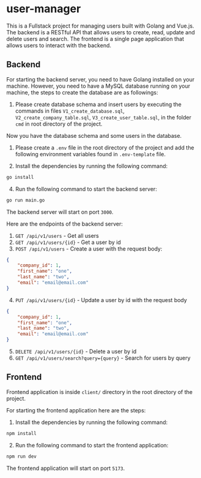 # user-manager
This is a Fullstack project for managing users built with Golang and Vue.js. 
The backend is a RESTful API that allows users to create, read, update and delete users and search.
The frontend is a single page application that allows users to interact with the backend.

## Backend
For starting the backend server, you need to have Golang installed on your machine.
However, you need to have a MySQL database running on your machine, the steps to create the database are as followings:

1. Please create database schema and insert users by executing the commands in files `V1_create_database.sql`, `V2_create_company_table.sql`, `V3_create_user_table.sql`, in the folder `cmd` in root directory of the project. 

Now you have the database schema and some users in the database.

1. Please create a `.env` file in the root directory of the project and add the following environment variables found in `.env-template` file.

2. Install the dependencies by running the following command:
```bash
go install
```

4. Run the following command to start the backend server:
```bash
go run main.go
```

The backend server will start on port `3000`.

Here are the endpoints of the backend server:
1. `GET /api/v1/users` - Get all users
2. `GET /api/v1/users/{id}` - Get a user by id
3. `POST /api/v1/users` - Create a user with the request body:
```json
{
    "company_id": 1,
    "first_name": "one",
    "last_name": "two",
    "email": "email@email.com"
}
```
4. `PUT /api/v1/users/{id}` - Update a user by id with the request body
```json
{
    "company_id": 1,
    "first_name": "one",
    "last_name": "two",
    "email": "email@email.com"
}
```
5. `DELETE /api/v1/users/{id}` - Delete a user by id
6. `GET /api/v1/users/search?query={query}` - Search for users by query

## Frontend
Frontend application is inside `client/` directory in the root directory of the project.

For starting the frontend application here are the steps:

1. Install the dependencies by running the following command:
```bash
npm install
```

2. Run the following command to start the frontend application:
```bash
npm run dev
```

The frontend application will start on port `5173`.